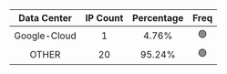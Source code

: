 | Data Center | IP Count | Percentage | Freq |
|:------------:|:--------:|:-----------:|:-----:|
| Google-Cloud | 1 | 4.76% | 🟢 |
| OTHER | 20 | 95.24% | 🟢 |